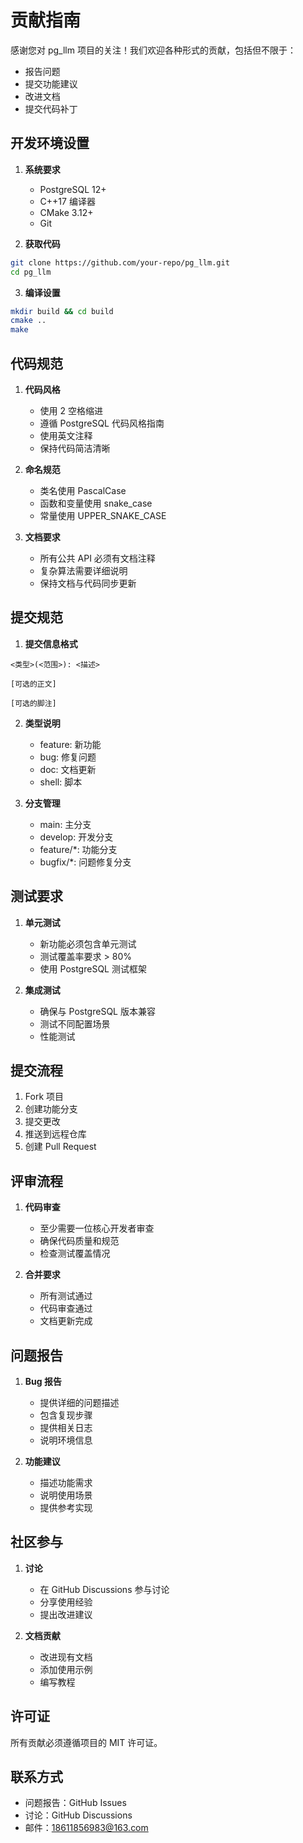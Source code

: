 # 贡献指南

感谢您对 pg_llm 项目的关注！我们欢迎各种形式的贡献，包括但不限于：

- 报告问题
- 提交功能建议
- 改进文档
- 提交代码补丁

## 开发环境设置

1. **系统要求**
   - PostgreSQL 12+
   - C++17 编译器
   - CMake 3.12+
   - Git

2. **获取代码**
```bash
git clone https://github.com/your-repo/pg_llm.git
cd pg_llm
```

3. **编译设置**
```bash
mkdir build && cd build
cmake ..
make
```

## 代码规范

1. **代码风格**
   - 使用 2 空格缩进
   - 遵循 PostgreSQL 代码风格指南
   - 使用英文注释
   - 保持代码简洁清晰

2. **命名规范**
   - 类名使用 PascalCase
   - 函数和变量使用 snake_case
   - 常量使用 UPPER_SNAKE_CASE

3. **文档要求**
   - 所有公共 API 必须有文档注释
   - 复杂算法需要详细说明
   - 保持文档与代码同步更新

## 提交规范

1. **提交信息格式**
```
<类型>(<范围>): <描述>

[可选的正文]

[可选的脚注]
```

2. **类型说明**
   - feature: 新功能
   - bug: 修复问题
   - doc: 文档更新
   - shell: 脚本

3. **分支管理**
   - main: 主分支
   - develop: 开发分支
   - feature/*: 功能分支
   - bugfix/*: 问题修复分支

## 测试要求

1. **单元测试**
   - 新功能必须包含单元测试
   - 测试覆盖率要求 > 80%
   - 使用 PostgreSQL 测试框架

2. **集成测试**
   - 确保与 PostgreSQL 版本兼容
   - 测试不同配置场景
   - 性能测试

## 提交流程

1. Fork 项目
2. 创建功能分支
3. 提交更改
4. 推送到远程仓库
5. 创建 Pull Request

## 评审流程

1. **代码审查**
   - 至少需要一位核心开发者审查
   - 确保代码质量和规范
   - 检查测试覆盖情况

2. **合并要求**
   - 所有测试通过
   - 代码审查通过
   - 文档更新完成

## 问题报告

1. **Bug 报告**
   - 提供详细的问题描述
   - 包含复现步骤
   - 提供相关日志
   - 说明环境信息

2. **功能建议**
   - 描述功能需求
   - 说明使用场景
   - 提供参考实现

## 社区参与

1. **讨论**
   - 在 GitHub Discussions 参与讨论
   - 分享使用经验
   - 提出改进建议

2. **文档贡献**
   - 改进现有文档
   - 添加使用示例
   - 编写教程

## 许可证

所有贡献必须遵循项目的 MIT 许可证。

## 联系方式

- 问题报告：GitHub Issues
- 讨论：GitHub Discussions
- 邮件：18611856983@163.com 
